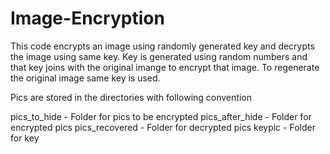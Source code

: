 # Image-Encryption
This code encrypts an image using randomly generated key and decrypts the image using same key.
Key is generated using random numbers and that key joins with the original imange to encrypt that image.
To regenerate the original image same key is used.

Pics are stored in the directories with following convention

pics_to_hide - Folder for pics to be encrypted 
pics_after_hide  - Folder for encrypted pics 
pics_recovered  - Folder for decrypted pics
keypic - Folder for key 
